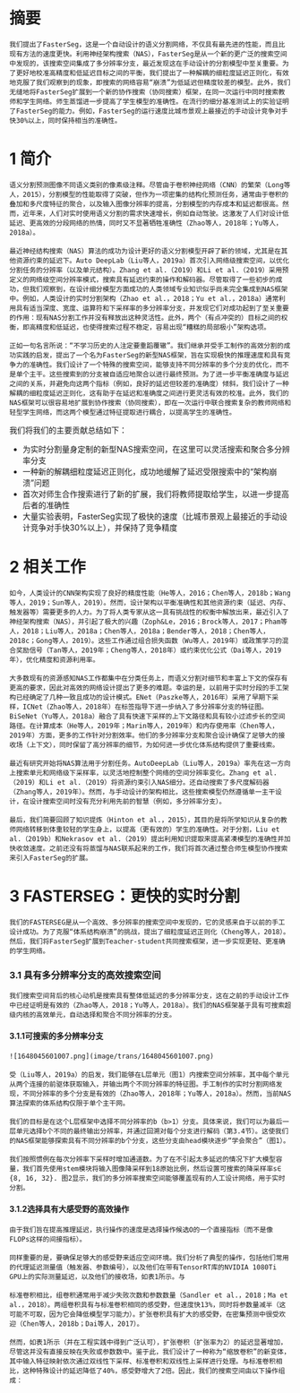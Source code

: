 # 摘要

    我们提出了FasterSeg，这是一个自动设计的语义分割网络，不仅具有最先进的性能，而且比现有方法的速度更快。利用神经架构搜索（NAS），FasterSeg是从一个新的更广泛的搜索空间中发现的，该搜索空间集成了多分辨率分支，最近发现这在手动设计的分割模型中至关重要。为了更好地校准高精度和低延迟目标之间的平衡，我们提出了一种解耦的细粒度延迟正则化，有效地克服了我们观察到的现象，即搜索的网络容易“崩溃”为低延迟但精度较差的模型。此外，我们无缝地将FasterSeg扩展到一个新的协作搜索（协同搜索）框架，在同一次运行中同时搜索教师和学生网络。师生蒸馏进一步提高了学生模型的准确性。在流行的细分基准测试上的实验证明了FasterSeg的能力。例如，FasterSeg的运行速度比城市景观上最接近的手动设计竞争对手快30%以上，同时保持相当的准确性。

# 1 简介

    语义分割预测图像不同语义类别的像素级注释。尽管由于卷积神经网络（CNN）的繁荣（Long等人，2015），分割模型的性能取得了突破，但作为一项密集的结构化预测任务，通常由于卷积的叠加和多尺度特征的聚合，以及输入图像分辨率的提高，分割模型的内存成本和延迟都很高。然而，近年来，人们对实时使用语义分割的需求快速增长，例如自动驾驶。这激发了人们对设计低延迟、更高效的分段网络的热情，同时又不显著牺牲准确性（Zhao等人，2018年；Yu等人，2018a）。

    最近神经结构搜索（NAS）算法的成功为设计更好的语义分割模型开辟了新的领域，尤其是在其他资源约束的延迟下。Auto DeepLab（Liu等人，2019a）首次引入网络级搜索空间，以优化分割任务的分辨率（以及单元结构）。Zhang et al.（2019）和Li et al.（2019）采用预定义的网络级空间分辨率模式，搜索具有延迟约束的操作和解码器。尽管取得了一些初步的成功，但我们观察到，在设计细分模型方面成功的人类领域专业知识似乎尚未完全集成到NAS框架中。例如，人类设计的实时分割架构（Zhao et al.，2018；Yu et al.，2018a）通常利用具有适当深度、宽度、运算符和下采样率的多分辨率分支，并发现它们对成功起到了至关重要的作用：现有NAS分割工作并没有释放出这种灵活性。此外，两个（有点冲突的）目标之间的权衡，即高精度和低延迟，也使得搜索过程不稳定，容易出现“糟糕的局部极小”架构选项。

    正如一句名言所说：“不学习历史的人注定要重蹈覆辙”。我们继承并受手工制作的高效分割的成功实践的启发，提出了一个名为FasterSeg的新型NAS框架，旨在实现极快的推理速度和具有竞争力的准确性。我们设计了一个特殊的搜索空间，能够支持不同分辨率的多个分支的优化，而不是单个主干。这些搜索到的分支被自适应地聚合以进行最终预测。为了进一步平衡准确度与延迟之间的关系，并避免向这两个指标（例如，良好的延迟但较差的准确度）倾斜，我们设计了一种解耦的细粒度延迟正则化，这有助于在延迟和准确度之间进行更灵活有效的校准。此外，我们的NAS框架可以很容易地扩展到协作搜索（协同搜索），即在一次运行中联合搜索复杂的教师网络和轻型学生网络，而这两个模型通过特征提取进行耦合，以提高学生的准确性。

我们将我们的主要贡献总结如下：

* 为实时分割量身定制的新型NAS搜索空间，在这里可以灵活搜索和聚合多分辨率分支
* 一种新的解耦细粒度延迟正则化，成功地缓解了延迟受限搜索中的“架构崩溃”问题
* 首次对师生合作搜索进行了新的扩展，我们将教师提取给学生，以进一步提高后者的准确性
* 大量实验表明，FasterSeg实现了极快的速度（比城市景观上最接近的手动设计竞争对手快30%以上），并保持了竞争精度

# 2 相关工作

    如今，人类设计的CNN架构实现了良好的精度性能（He等人，2016；Chen等人，2018b；Wang等人，2019；Sun等人，2019）。然而，设计架构以平衡准确性和其他资源约束（延迟、内存、触发器等）需要更多的人力。为了将人类专家从这一具有挑战性的权衡中解放出来，最近引入了神经架构搜索（NAS），并引起了极大的兴趣（Zoph&Le，2016；Brock等人，2017；Pham等人，2018；Liu等人，2018a；Chen等人，2018a；Bender等人，2018；Chen等人，2018c；Gong等人，2019）。这些工作通过组合损失函数（Wu等人，2019年）或政策学习的混合奖励信号（Tan等人，2019年；Cheng等人，2018年）或约束优化公式（Dai等人，2019年），优化精度和资源利用率。

    大多数现有的资源感知NAS工作都集中在分类任务上，而语义分割对细节和丰富上下文的保存有更高的要求，因此对高效的网络设计提出了更多的难题。幸运的是，以前用于实时分段的手工架构已经确定了几种一致且成功的设计模式。ENet（Paszke等人，2016年）采用了早期下采样，ICNet（Zhao等人，2018年）在标签指导下进一步纳入了多分辨率分支的特征图。BiSeNet（Yu等人，2018a）融合了具有快速下采样的上下文路径和具有较小过滤步长的空间路径。在计算成本（He等人，2019年；Marin等人，2019年）和内存使用率（Chen等人，2019年）方面，更多的工作针对分割效率。他们的多分辨率分支和聚合设计确保了足够大的接收场（上下文），同时保留了高分辨率的细节，为如何进一步优化体系结构提供了重要线索。

    最近有研究开始将NAS算法用于分割任务。AutoDeepLab（Liu等人，2019a）率先在这一方向上搜索单元和网络级下采样率，以灵活地控制整个网络的空间分辨率变化。Zhang et al.（2019）和Li et al.（2019）将资源约束引入NAS细分。还自动搜索了多尺度解码器（Zhang等人，2019年）。然而，与手动设计的架构相比，这些搜索模型仍然遵循单一主干设计，在设计搜索空间时没有充分利用先前的智慧（例如，多分辨率分支）。

    最后，我们简要回顾了知识提炼（Hinton et al.，2015），其目的是将所学知识从复杂的教师网络转移到体重较轻的学生身上，以提高（更有效的）学生的准确性。对于分割，Liu et al.（2019b）和Nekrasov et al.（2019）提出利用知识提取来提高紧凑模型的准确性并加快收敛速度。之前还没有将蒸馏与NAS联系起来的工作，我们将首次通过整合师生模型协作搜索来引入FasterSeg的扩展。

# 3 FASTERSEG：更快的实时分割

    我们的FASTERSEG是从一个高效、多分辨率的搜索空间中发现的，它的灵感来自于以前的手工设计成功。为了克服“体系结构崩溃”的挑战，提出了细粒度延迟正则化（Cheng等人，2018）。然后，我们将FasterSeg扩展到Teacher-student共同搜索框架，进一步实现更轻、更准确的学生网络。

### 3.1 具有多分辨率分支的高效搜索空间

    我们搜索空间背后的核心动机是搜索具有整体低延迟的多分辨率分支，这在之前的手动设计工作中已经证明是有效的（Zhao等人，2018；Yu等人，2018a）。我们的NAS框架基于具有可搜索超级内核的高效单元，自动选择和聚合不同分辨率的分支。

#### 3.1.1可搜索的多分辨率分支

    ![1648045601007.png](image/trans/1648045601007.png)

    受（Liu等人，2019a）的启发，我们能够在L层单元（图1）内搜索空间分辨率，其中每个单元从两个连接的前驱体获取输入，并输出两个不同分辨率的特征图。手工制作的实时分割网络发现，不同分辨率的多个分支是有效的（Zhao等人，2018年；Yu等人，2018a）。然而，当前NAS算法探索的体系结构仅限于单个主干网。

    我们的目标是在这个L层框架中选择不同分辨率的b（b>1）分支。具体来说，我们可以为最后一层单元选择b个不同的最终输出分辨率，并通过回溯对每个分支进行解码（第3.4节）。这使我们的NAS框架能够探索具有不同分辨率的b个分支，这些分支由head模块逐步“学会聚合”（图1）。

    我们按照惯例在每次分辨率下采样时增加通道数。为了在不引起太多延迟的情况下扩大模型容量，我们首先使用stem模块将输入图像降采样到18原始比例，然后设置可搜索的降采样率s∈ {8, 16, 32}. 图2显示，我们的多分辨率搜索空间能够覆盖现有的人工设计网络，用于实时分割。


#### 3.1.2选择具有大感受野的高效操作

    由于我们旨在提高推理延迟，执行操作的速度是选择操作候选O的一个直接指标（而不是像FLOPs这样的间接指标）。

    同样重要的是，要确保足够大的感受野来适应空间环境。我们分析了典型的操作，包括他们常用的代理延迟测量值（触发器、参数编号），以及他们在带有TensorRT库的NVIDIA 1080Ti GPU上的实际测量延迟，以及他们的接收场，如表1所示。与

    标准卷积相比，组卷积通常用于减少失败次数和参数数量（Sandler et al.，2018；Ma et al.，2018）。两组卷积具有与标准卷积相同的感受野，但速度快13%，同时将参数量减半（这可能不可取，因为它会降低模型学习能力）。扩张卷积具有扩大的感受野，在密集预测中很受欢迎（Chen等人，2018b；Dai等人，2017）。

    然而，如表1所示（并在工程实践中得到广泛认可），扩张卷积（扩张率为2）的延迟显著增加，尽管这并没有直接反映在失败或参数数中。鉴于此，我们设计了一种称为“缩放卷积”的新变体，其中输入特征映射依次通过双线性下采样、标准卷积和双线性上采样进行处理。与标准卷积相比，这种特殊设计的延迟降低了40%，感受野增大了2倍。因此，我们的搜索空间由以下操作组成：
